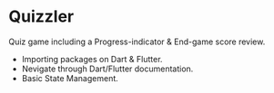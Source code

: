 # Quizzler
Quiz game including a Progress-indicator & End-game score review.

* Importing packages on Dart & Flutter.
* Nevigate through Dart/Flutter documentation.
* Basic State Management.
